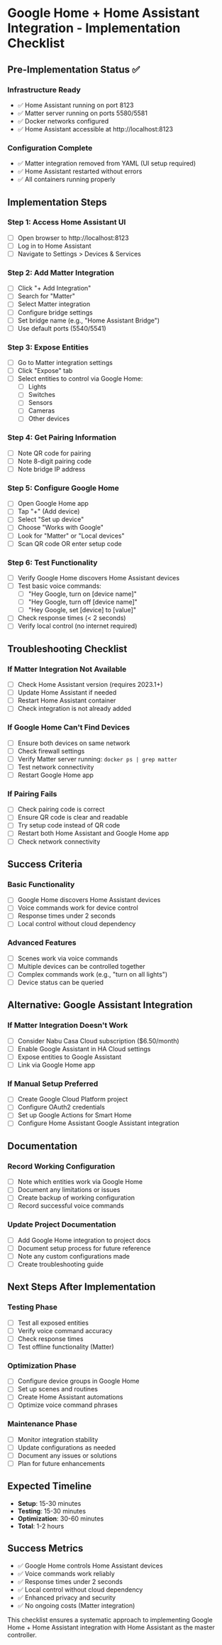 # Google Home + Home Assistant Integration - Implementation Checklist

## Pre-Implementation Status ✅

### Infrastructure Ready
- ✅ Home Assistant running on port 8123
- ✅ Matter server running on ports 5580/5581
- ✅ Docker networks configured
- ✅ Home Assistant accessible at http://localhost:8123

### Configuration Complete
- ✅ Matter integration removed from YAML (UI setup required)
- ✅ Home Assistant restarted without errors
- ✅ All containers running properly

## Implementation Steps

### Step 1: Access Home Assistant UI
- [ ] Open browser to http://localhost:8123
- [ ] Log in to Home Assistant
- [ ] Navigate to Settings > Devices & Services

### Step 2: Add Matter Integration
- [ ] Click "+ Add Integration"
- [ ] Search for "Matter"
- [ ] Select Matter integration
- [ ] Configure bridge settings
- [ ] Set bridge name (e.g., "Home Assistant Bridge")
- [ ] Use default ports (5540/5541)

### Step 3: Expose Entities
- [ ] Go to Matter integration settings
- [ ] Click "Expose" tab
- [ ] Select entities to control via Google Home:
  - [ ] Lights
  - [ ] Switches
  - [ ] Sensors
  - [ ] Cameras
  - [ ] Other devices

### Step 4: Get Pairing Information
- [ ] Note QR code for pairing
- [ ] Note 8-digit pairing code
- [ ] Note bridge IP address

### Step 5: Configure Google Home
- [ ] Open Google Home app
- [ ] Tap "+" (Add device)
- [ ] Select "Set up device"
- [ ] Choose "Works with Google"
- [ ] Look for "Matter" or "Local devices"
- [ ] Scan QR code OR enter setup code

### Step 6: Test Functionality
- [ ] Verify Google Home discovers Home Assistant devices
- [ ] Test basic voice commands:
  - [ ] "Hey Google, turn on [device name]"
  - [ ] "Hey Google, turn off [device name]"
  - [ ] "Hey Google, set [device] to [value]"
- [ ] Check response times (< 2 seconds)
- [ ] Verify local control (no internet required)

## Troubleshooting Checklist

### If Matter Integration Not Available
- [ ] Check Home Assistant version (requires 2023.1+)
- [ ] Update Home Assistant if needed
- [ ] Restart Home Assistant container
- [ ] Check integration is not already added

### If Google Home Can't Find Devices
- [ ] Ensure both devices on same network
- [ ] Check firewall settings
- [ ] Verify Matter server running: `docker ps | grep matter`
- [ ] Test network connectivity
- [ ] Restart Google Home app

### If Pairing Fails
- [ ] Check pairing code is correct
- [ ] Ensure QR code is clear and readable
- [ ] Try setup code instead of QR code
- [ ] Restart both Home Assistant and Google Home app
- [ ] Check network connectivity

## Success Criteria

### Basic Functionality
- [ ] Google Home discovers Home Assistant devices
- [ ] Voice commands work for device control
- [ ] Response times under 2 seconds
- [ ] Local control without cloud dependency

### Advanced Features
- [ ] Scenes work via voice commands
- [ ] Multiple devices can be controlled together
- [ ] Complex commands work (e.g., "turn on all lights")
- [ ] Device status can be queried

## Alternative: Google Assistant Integration

### If Matter Integration Doesn't Work
- [ ] Consider Nabu Casa Cloud subscription ($6.50/month)
- [ ] Enable Google Assistant in HA Cloud settings
- [ ] Expose entities to Google Assistant
- [ ] Link via Google Home app

### If Manual Setup Preferred
- [ ] Create Google Cloud Platform project
- [ ] Configure OAuth2 credentials
- [ ] Set up Google Actions for Smart Home
- [ ] Configure Home Assistant Google Assistant integration

## Documentation

### Record Working Configuration
- [ ] Note which entities work via Google Home
- [ ] Document any limitations or issues
- [ ] Create backup of working configuration
- [ ] Record successful voice commands

### Update Project Documentation
- [ ] Add Google Home integration to project docs
- [ ] Document setup process for future reference
- [ ] Note any custom configurations made
- [ ] Create troubleshooting guide

## Next Steps After Implementation

### Testing Phase
- [ ] Test all exposed entities
- [ ] Verify voice command accuracy
- [ ] Check response times
- [ ] Test offline functionality (Matter)

### Optimization Phase
- [ ] Configure device groups in Google Home
- [ ] Set up scenes and routines
- [ ] Create Home Assistant automations
- [ ] Optimize voice command phrases

### Maintenance Phase
- [ ] Monitor integration stability
- [ ] Update configurations as needed
- [ ] Document any issues or solutions
- [ ] Plan for future enhancements

## Expected Timeline

- **Setup**: 15-30 minutes
- **Testing**: 15-30 minutes
- **Optimization**: 30-60 minutes
- **Total**: 1-2 hours

## Success Metrics

- ✅ Google Home controls Home Assistant devices
- ✅ Voice commands work reliably
- ✅ Response times under 2 seconds
- ✅ Local control without cloud dependency
- ✅ Enhanced privacy and security
- ✅ No ongoing costs (Matter integration)

This checklist ensures a systematic approach to implementing Google Home + Home Assistant integration with Home Assistant as the master controller.

